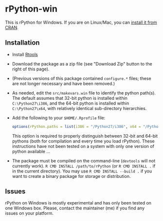 # rPython-win

This is rPython for Windows. If you are on Linux/Mac, you can [install it from CRAN](http://cran.r-project.org/web/packages/rPython/index.html).

## Installation

* Install [Rtools](http://cran.r-project.org/bin/windows/Rtools/)
* Download the package as a zip file (see "Download Zip" button to the right of this page).
* (Previous versions of this package contained `configure.*` files; these are not longer necessary and have been removed.)
* As needed, edit the `src/makevars.win` file to identify the python path(s). The default assumes that 32-bit python is installed within `C:\Python27\i386`, and the 64-bit python is installed within `C:\Python27\x64`, with relatively identical sub-directory hierarchies.

* Add the following to your `$HOME/.Rprofile` file:

    ```r
    options(rPython.paths = list(i386 = "/Python27/i386", x64 = "/Python27/x64"))  
    ```

    This option is required to properly distinguish between 32-bit and 64-bit pythons (both for compilation and every time you load rPython). These instructions have not been tested on a system with only one version of python available ...

* The package must be compiled on the command-line (`devtools` will not currently work). `R CMD INSTALL /path/to/rPython` (or `R CMD INSTALL .` if in the current directory). You may use `R CMD INSTALL --build .` if you want to create a binary package for storage or distribution.

## Issues

rPython on Windows is mostly experimental and has only been tested on one Windows box. Please, contact the maintainer (me) if you find any issues on your platform.
